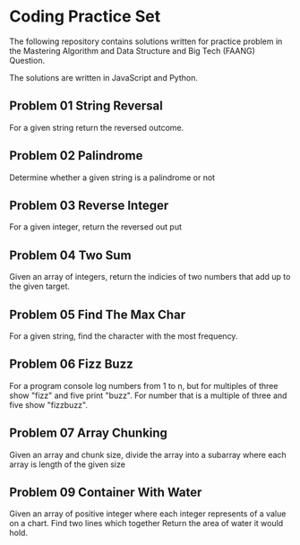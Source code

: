 # Coding Practice Set

The following repository contains solutions written for practice problem in the Mastering Algorithm and Data Structure and Big Tech (FAANG) Question. <br/>

The solutions are written in JavaScript and Python.

## Problem 01 String Reversal

For a given string return the reversed outcome.

## Problem 02 Palindrome

Determine whether a given string is a palindrome or not

## Problem 03 Reverse Integer

For a given integer, return the reversed out put

## Problem 04 Two Sum

Given an array of integers, return the indicies of two numbers that add up to the given target.

## Problem 05 Find The Max Char

For a given string, find the character with the most frequency.

## Problem 06 Fizz Buzz

For a program console log numbers from 1 to n, but for multiples of three show "fizz" and five print "buzz". For number that is a multiple of three and five show "fizzbuzz".

## Problem 07 Array Chunking

Given an array and chunk size, divide the array into a subarray where each array is length of the given size

## Problem 09 Container With Water

Given an array of positive integer where each integer represents of a value on a chart. Find two lines which together
Return the area of water it would hold.
